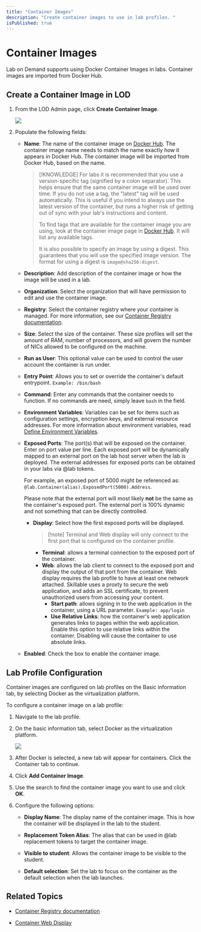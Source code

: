 ```yaml
---
title: "Container Images"
description: "Create container images to use in lab profiles. "
isPublished: true
---
```


# Container Images

Lab on Demand supports using Docker Container Images in labs. Container images are imported from Docker Hub.

## Create a Container Image in LOD

1. From the LOD Admin page, click **Create Container Image**. 

    ![](images/container-images-tile.png)

1. Populate the following fields:

    - **Name**: The name of the container image on [Docker Hub](https://hub.docker.com/). The container image name needs to match the name exactly how it appears in Docker Hub. The container image will be imported from Docker Hub, based on the name. 

        > [!KNOWLEDGE] For labs it is recommended that you use a version-specific tag (signified by a colon separator). This helps ensure that the same container image will be used over time. If you do not use a tag, the "latest" tag will be used automatically. This is useful if you intend to always use the latest version of the container, but runs a higher risk of getting out of sync with your lab's instructions and content. 
        >
        > To find tags that are available for the container image you are using, look at the container image page in [Docker Hub](https://hub.docker.com/). It will list any available tags. 
        >
        > It is also possible to specify an image by using a digest. This guarantees that you will use the specified image version. The format for using a digest is `image@sha256:digest`.    

    - **Description**: Add description of the container image or how the image will be used in a lab. 

    - **Organization**: Select the organization that will have permission to edit and use the container image. 

    - **Registry**: Select the container registry where your container is managed. For more information, see our [Container Registry documentation](container-registries.md). 

    - **Size**: Select the size of the container. These size profiles will set the amount of RAM, number of processors, and will govern the number of NICs allowed to be configured on the machine.

    - **Run as User**: This optional value can be used to control the user account the container is run under. 

    - **Entry Point**: Allows you to set or override the container's default entrypoint. `Example: /bin/bash`

    - **Command**: Enter any commands that the container needs to function. If no commands are need, simply leave `bash` in the field. 

    - **Environment Variables**: Variables can be set for items such as configuration settings, encryption keys, and external resource addresses. For more information about environment variables, read [Define Environment Variables](https://docs.docker.com/compose/environment-variables/).

    - **Exposed Ports**: The port(s) that will be exposed on the container. Enter on port value per line. Each exposed port will be dynamically  mapped to an external port on the lab host server when the lab is deployed. The external addresses for exposed ports can be obtained in your labs via @lab tokens. 

        For example, an exposed port of 5000 might be referenced as: `@lab.Container(alias).ExposedPort(5000).Address`.

        Please note that the external port will most likely **not** be the same as the container's exposed port. The external port is 100% dynamic and not something that can be directly controlled. 

        - **Display**: Select how the first exposed ports will be displayed. 
        
            >[!note] Terminal and Web display will only connect to the first port that is configured on the container profile.
            
            - **Terminal**: allows a terminal connection to the exposed port of the container.
            - **Web**: allows the lab client to connect to the exposed port and display the output of that port from the container. Web display requires the lab profile to have at least one network attached. Skillable uses a proxty to secure the web application, and adds an SSL certificate, to prevent unauthorized users from accessing your content.  
                - **Start path**: allows signing in to the web application in the container, using a URL parameter. `Example: app/login`
                - **Use Relative Links**: how the container's web application generates links to pages within the web application. Enable this option to use relative links within the container. Disabling will cause the container to use absolute links. 
             

    - **Enabled**: Check the box to enable the container image. 

## Lab Profile Configuration

Container images are configured on lab profiles on the Basic information tab, by selecting Docker as the virtualization platform. 

To configure a container image on a lab profile:

1. Navigate to the lab profile. 

1. On the basic information tab, select Docker as the virtualization platform. 

    ![](images/docker-in-virt-platform-drop-down.png)

1. After Docker is selected, a new tab will appear for containers. Click the Container tab to continue. 

1. Click **Add Container Image**. 

1. Use the search to find the container image you want to use and click **OK**. 

1. Configure the following options:

    - **Display Name**: The display name of the container image. This is how the container will be displayed in the lab to the student. 

    - **Replacement Token Alias**: The alias that can be used in @lab replacement tokens to target the container image. 

    - **Visible to student**: Allows the container image to be visible to the student. 

    - **Default selection**: Set the lab to focus on the container as the default selection when the lab launches.

## Related Topics 

- [Container Registry documentation](container-registries.md)

- [Container Web Display](container-web-display.md)
